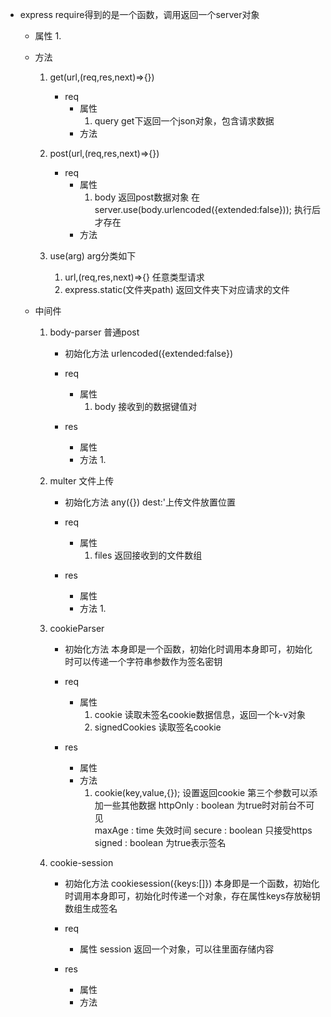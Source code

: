 - express   require得到的是一个函数，调用返回一个server对象
    -  属性
        1. 
    -  方法
        1. get(url,(req,res,next)=>{})
            - req
                - 属性
                    1. query        get下返回一个json对象，包含请求数据
                - 方法
        2. post(url,(req,res,next)=>{})
            - req
                - 属性
                    1. body         返回post数据对象 在server.use(body.urlencoded({extended:false})); 执行后才存在
                - 方法

        3. use(arg)  arg分类如下
            1. url,(req,res,next)=>{}   任意类型请求
            2. express.static(文件夹path)   返回文件夹下对应请求的文件   

   - 中间件
        1. body-parser   普通post
            - 初始化方法
                urlencoded({extended:false})
            - req
                - 属性
                    1. body 接收到的数据键值对
                
            - res
                - 属性
                - 方法
                    1. 

        2. multer        文件上传
            - 初始化方法
                any({})
                    dest:'上传文件放置位置      
            - req
                - 属性
                    1. files  返回接收到的文件数组
                
            - res
                - 属性
                - 方法
                    1. 

        3. cookieParser   
            - 初始化方法
                本身即是一个函数，初始化时调用本身即可，初始化时可以传递一个字符串参数作为签名密钥
            - req
                - 属性
                    1. cookie  读取未签名cookie数据信息，返回一个k-v对象
                    2. signedCookies  读取签名cookie
                
            - res
                - 属性
                - 方法
                    1. cookie(key,value,{});   设置返回cookie 第三个参数可以添加一些其他数据
                        httpOnly  :  boolean   为true时对前台不可见  
                        maxAge    :   time      失效时间
                        secure    :   boolean   只接受https
                        signed    :   boolean   为true表示签名  
        4. cookie-session
            - 初始化方法  cookiesession({keys:[]})
                本身即是一个函数，初始化时调用本身即可，初始化时传递一个对象，存在属性keys存放秘钥数组生成签名
            - req
                - 属性
                    session    返回一个对象，可以往里面存储内容
                
            - res
                - 属性
                - 方法
